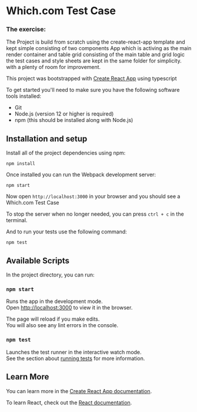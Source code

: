 # Which.com Test Case

### The exercise:

The Project is build from scratch using the create-react-app template and kept simple consisting of two components App which is activing as the main render container and table grid consisting of the main table and grid logic the test cases and style sheets are kept in the same folder for simplicity. with a plenty of room for improvement.

This project was bootstrapped with [Create React App](https://github.com/facebook/create-react-app) using typescript

To get started you'll need to make sure you have the following software tools installed:

- Git
- Node.js (version 12 or higher is required)
- npm (this should be installed along with Node.js)

## Installation and setup

Install all of the project dependencies using npm:

`npm install`

Once installed you can run the Webpack development server:

`npm start`

Now open `http://localhost:3000` in your browser and you should see a Which.com Test Case

To stop the server when no longer needed, you can press `ctrl + c` in the terminal.

And to run your tests use the following command:

`npm test`

## Available Scripts

In the project directory, you can run:

### `npm start`

Runs the app in the development mode.\
Open [http://localhost:3000](http://localhost:3000) to view it in the browser.

The page will reload if you make edits.\
You will also see any lint errors in the console.

### `npm test`

Launches the test runner in the interactive watch mode.\
See the section about [running tests](https://facebook.github.io/create-react-app/docs/running-tests) for more information.

## Learn More

You can learn more in the [Create React App documentation](https://facebook.github.io/create-react-app/docs/getting-started).

To learn React, check out the [React documentation](https://reactjs.org/).
